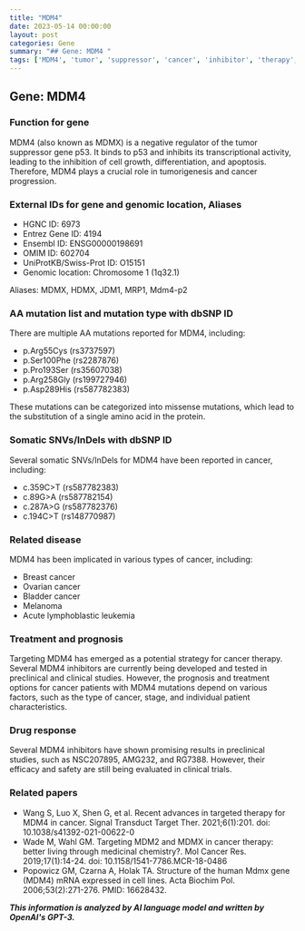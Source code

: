 ```yaml
---
title: "MDM4"
date: 2023-05-14 00:00:00
layout: post
categories: Gene
summary: "## Gene: MDM4 "
tags: ['MDM4', 'tumor', 'suppressor', 'cancer', 'inhibitor', 'therapy', 'mutation', 'clinicaltrials']
---
```


## Gene: MDM4 

### Function for gene
MDM4 (also known as MDMX) is a negative regulator of the tumor suppressor gene p53. It binds to p53 and inhibits its transcriptional activity, leading to the inhibition of cell growth, differentiation, and apoptosis. Therefore, MDM4 plays a crucial role in tumorigenesis and cancer progression.

### External IDs for gene and genomic location, Aliases
- HGNC ID: 6973
- Entrez Gene ID: 4194
- Ensembl ID: ENSG00000198691
- OMIM ID: 602704
- UniProtKB/Swiss-Prot ID: O15151
- Genomic location: Chromosome 1 (1q32.1)

Aliases: MDMX, HDMX, JDM1, MRP1, Mdm4-p2

### AA mutation list and mutation type with dbSNP ID
There are multiple AA mutations reported for MDM4, including:
- p.Arg55Cys (rs3737597)
- p.Ser100Phe (rs2287876)
- p.Pro193Ser (rs35607038)
- p.Arg258Gly (rs199727946)
- p.Asp289His (rs587782383)

These mutations can be categorized into missense mutations, which lead to the substitution of a single amino acid in the protein.

### Somatic SNVs/InDels with dbSNP ID
Several somatic SNVs/InDels for MDM4 have been reported in cancer, including:
- c.359C>T (rs587782383)
- c.89G>A (rs587782154)
- c.287A>G (rs587782376)
- c.194C>T (rs148770987)

### Related disease
MDM4 has been implicated in various types of cancer, including:
- Breast cancer
- Ovarian cancer
- Bladder cancer
- Melanoma
- Acute lymphoblastic leukemia

### Treatment and prognosis
Targeting MDM4 has emerged as a potential strategy for cancer therapy. Several MDM4 inhibitors are currently being developed and tested in preclinical and clinical studies. However, the prognosis and treatment options for cancer patients with MDM4 mutations depend on various factors, such as the type of cancer, stage, and individual patient characteristics.

### Drug response
Several MDM4 inhibitors have shown promising results in preclinical studies, such as NSC207895, AMG232, and RG7388. However, their efficacy and safety are still being evaluated in clinical trials.

### Related papers
- Wang S, Luo X, Shen G, et al. Recent advances in targeted therapy for MDM4 in cancer. Signal Transduct Target Ther. 2021;6(1):201. doi: 10.1038/s41392-021-00622-0
- Wade M, Wahl GM. Targeting MDM2 and MDMX in cancer therapy: better living through medicinal chemistry?. Mol Cancer Res. 2019;17(1):14-24. doi: 10.1158/1541-7786.MCR-18-0486
- Popowicz GM, Czarna A, Holak TA. Structure of the human Mdmx gene (MDM4) mRNA expressed in cell lines. Acta Biochim Pol. 2006;53(2):271-276. PMID: 16628432.

**_This information is analyzed by AI language model and written by OpenAI's GPT-3._**